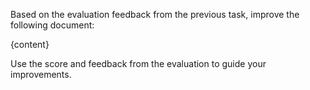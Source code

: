 Based on the evaluation feedback from the previous task, improve the following document:

{content}

Use the score and feedback from the evaluation to guide your improvements.